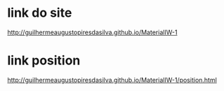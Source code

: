 # link do site
http://guilhermeaugustopiresdasilva.github.io/MaterialIW-1
# link position
http://guilhermeaugustopiresdasilva.github.io/MaterialIW-1/position.html
